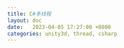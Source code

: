 ```yaml
---
title: C#多线程
layout: doc
date:   2023-04-05 17:27:00 +0800
categories: unity3d, thread, csharp
---
```

